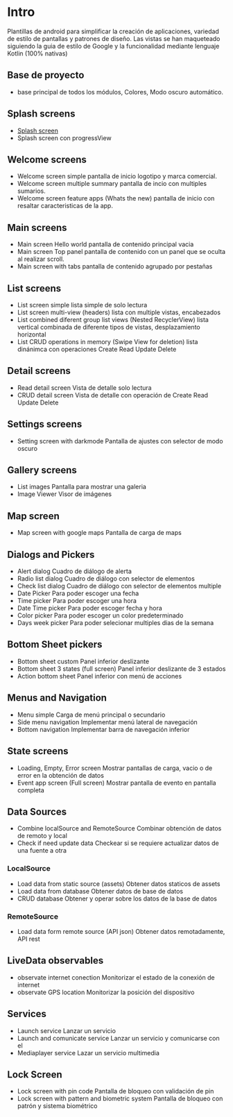 

# Intro

Plantillas de android para simplificar la creación de aplicaciones, variedad de estilo de pantallas y patrones de diseño. Las vistas se han maqueteado siguiendo la guia de estilo de Google y la funcionalidad mediante lenguaje Kotlin (100% nativas)

## Base de proyecto
- base principal de todos los módulos, Colores, Modo oscuro automático.

## Splash screens
 - [Splash screen](https://github.com/webserveis/android-template-studio/blob/main/splashscreen.md)
 - Splash screen con progressView
 
 ## Welcome screens
 - Welcome screen simple
	 pantalla de inicio logotipo y marca comercial.
 - Welcome screen multiple summary
	 pantalla de incio con multiples sumarios.
 - Welcome screen feature apps (Whats the new)
	 pantalla de inicio con resaltar caracteristicas de la app.

## Main screens
- Main screen Hello world
	 pantalla de contenido principal vacia
- Main screen Top panel
	pantalla de contenido con un panel que se oculta al realizar scroll.
- Main screen with tabs
	pantalla de contenido agrupado por pestañas
	
## List screens
- List screen simple
	lista simple de solo lectura
- List screen multi-view (headers)
	lista con multiple vistas, encabezados
- List combined diferent group list views (Nested RecyclerView)
	lista vertical combinada de diferente tipos de vistas, desplazamiento horizontal
- List CRUD operations in memory (Swipe View for deletion)
	lista dinánimca con operaciones Create Read Update Delete

## Detail screens
- Read detail screen
	Vista de detalle solo lectura
- CRUD detail screen
	Vista de detalle con operación de Create Read Update Delete

## Settings screens
- Setting screen with darkmode
	Pantalla de ajustes con selector de modo oscuro

## Gallery screens
 - List images
	 Pantalla para mostrar una galeria
 - Image Viewer
	 Visor de imágenes

## Map screen
- Map screen with google maps
	Pantalla de carga de maps

## Dialogs and Pickers
- Alert dialog
	Cuadro de diálogo de alerta
- Radio list dialog
	Cuadro de diálogo con selector de elementos
- Check list dialog
	Cuadro de diálogo con selector de elementos multiple
- Date Picker
	Para poder escoger una fecha
- Time picker
	Para poder escoger una hora
- Date Time picker
	Para poder escoger fecha y hora
- Color picker
	Para poder escoger un color predeterminado
- Days week picker
	Para poder selecionar multiples dias de la semana

## Bottom Sheet pickers
- Bottom sheet custom
	Panel inferior deslizante
- Bottom sheet 3 states (full screen)
	Panel inferior deslizante de 3 estados
- Action bottom sheet
	Panel inferior con menú de acciones

## Menus and Navigation
- Menu simple
	Carga de menú principal o secundario
- Side menu navigation
	Implementar menú lateral de navegación
- Bottom navigation
	Implementar barra de navegación inferior

## State screens
- Loading, Empty, Error screen
	Mostrar pantallas de carga, vacio o de error en la obtención de datos
- Event app screen (Full screen)
	Mostrar pantalla de evento en pantalla completa

## Data Sources
 - Combine localSource and RemoteSource
	 Combinar obtención de datos de remoto y local
- Check if need update data
	Checkear si se requiere actualizar datos de una fuente a otra

### LocalSource
- Load data from static source (assets)
	Obtener datos staticos de assets
- Load data from database
	Obtener datos de base de datos
- CRUD database
	Obtener y operar sobre los datos de la base de datos

### RemoteSource
- Load data form remote source (API json)
	Obtener datos remotadamente, API rest

## LiveData observables
- observate internet conection
	Monitorizar el estado de la conexión de internet
- observate GPS location
	Monitorizar la posición del dispositivo

## Services
- Launch service
	Lanzar un servicio
- Launch and comunicate service
	Lanzar un servicio y comunicarse con el
- Mediaplayer service
	Lazar un servicio multimedia

## Lock Screen
- Lock screen with pin code
	Pantalla de bloqueo con validación de pin
- Lock screen with pattern and biometric system
	Pantalla de bloqueo con patrón y sistema biométrico
